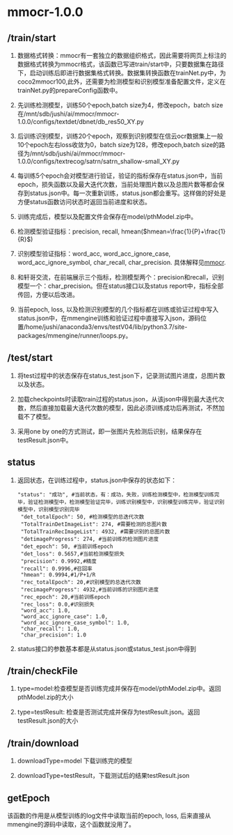 # mmocr-1.0.0

## /train/start
1. 数据格式转换：mmocr有一套独立的数据组织格式，因此需要将网页上标注的数据格式转换为mmocr格式，该函数已写进train/start中，只要数据集在路径下，启动训练后即进行数据集格式转换。数据集转换函数在trainNet.py中，为coco2mmocr100,此外，还需要为检测模型和识别模型准备配置文件，定义在trainNet.py的prepareConfig函数中。

2. 先训练检测模型，训练50个epoch,batch size为4，修改epoch，batch size在/mnt/sdb/jushi/ai/mmocr/mmocr-1.0.0/configs/textdet/dbnet/db_res50_XY.py

3. 后训练识别模型，训练20个epoch，观察到识别模型在信云ocr数据集上一般10个epoch左右loss收敛为0，batch size为128，修改epoch,batch size的路径为/mnt/sdb/jushi/ai/mmocr/mmocr-1.0.0/configs/textrecog/satrn/satrn_shallow-small_XY.py

4. 每训练5个epoch会对模型进行验证，验证的指标保存在status.json中，当前epoch，损失函数以及最大迭代次数，当前处理图片数以及总图片数等都会保存到status.json中。每一次重新训练，status.json都会重写。这样做的好处是方便status函数访问状态时返回当前进度和状态。

5. 训练完成后，模型以及配置文件会保存在model/pthModel.zip中。

6. 检测模型验证指标：precision, recall, hmean($hmean=\frac{1}{P}+\frac{1}{R}$)

7. 识别模型验证指标：word_acc, word_acc_ignore_case, word_acc_ignore_symbol, char_recall, char_precision. 具体解释见[mmocr](https://github.com/open-mmlab/mmocr/blob/main/docs/zh_cn/basic_concepts/evaluation.md).

8. 和轩哥交流，在前端展示三个指标，检测模型两个：precision和recall，识别模型一个：char_precision。但在status接口以及status report中，指标全部传回，方便以后改进。

9. 当前epoch, loss, 以及检测识别模型的几个指标都在训练或验证过程中写入status.json中，在mmengine训练和验证过程中直接写入json，源码位置/home/jushi/anaconda3/envs/testV04/lib/python3.7/site-packages/mmengine/runner/loops.py。

## /test/start
1. 将test过程中的状态保存在status_test.json下，记录测试图片进度，总图片数以及状态。

2. 加载checkpoints时读取train过程的status.json，从该json中得到最大迭代次数，然后直接加载最大迭代次数的模型，因此必须训练成功后再测试，不然加载不了模型。

3. 采用one by one的方式测试，即一张图片先检测后识别，结果保存在testResult.json中。

## status
1. 返回状态，在训练过程中，status.json中保存的状态如下：
   ```
   "status": "成功", #当前状态，有：成功，失败，训练检测模型中，检测模型训练完毕，验证检测模型中，检测模型验证完毕，训练识别模型中，识别模型训练完毕，验证识别模型中，识别模型识别完毕
    "det_totalEpoch": 50, #检测模型的总迭代次数
    "TotalTrainDetImageList": 274, #需要检测的总图片数
    "TotalTrainRecImageList": 4932, #需要识别的总图片数
    "detimageProgress": 274, #当前训练的检测图片进度
    "det_epoch": 50, #当前训练epoch
    "det_loss": 0.5657,#当前检测模型损失
    "precision": 0.9992,#精度
    "recall": 0.9996,#召回率
    "hmean": 0.9994,#1/P+1/R
    "rec_totalEpoch": 20,#识别模型的总迭代次数
    "recimageProgress": 4932,#当前训练的识别图片进度
    "rec_epoch": 20,#当前训练epoch
    "rec_loss": 0.0,#识别损失
    "word_acc": 1.0,
    "word_acc_ignore_case": 1.0,
    "word_acc_ignore_case_symbol": 1.0,
    "char_recall": 1.0,
    "char_precision": 1.0
   ```
2. status接口的参数基本都是从status.json或status_test.json中得到

## /train/checkFile
1. type=model:检查模型是否训练完成并保存在model/pthModel.zip中。返回pthModel.zip的大小

2. type=testResult: 检查是否测试完成并保存为testResult.json。返回testResult.json的大小

## /train/download
1. downloadType=model 下载训练完的模型

2. downloadType=testResult，下载测试后的结果testResult.json

## getEpoch
该函数的作用是从模型训练的log文件中读取当前的epoch, loss, 后来直接从mmengine的源码中读取，这个函数就没用了。
   
